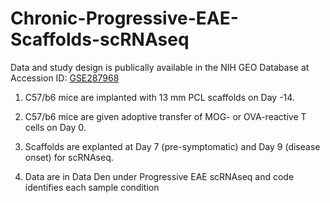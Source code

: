 # Chronic-Progressive-EAE-Scaffolds-scRNAseq

Data and study design is publically available in the NIH GEO Database at Accession ID: [GSE287968](https://www.ncbi.nlm.nih.gov/geo/query/acc.cgi?acc=GSE287968)

1. C57/b6 mice are implanted with 13 mm PCL scaffolds on Day -14. 
2. C57/b6 mice are given adoptive transfer of MOG- or OVA-reactive T cells on Day 0.
3. Scaffolds are explanted at Day 7 (pre-symptomatic) and Day 9 (disease onset) for scRNAseq.

4. Data are in Data Den under Progressive EAE scRNAseq and code identifies each sample condition
